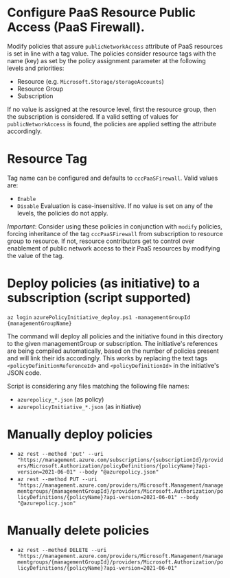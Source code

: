 # Configure PaaS Resource Public Access (PaaS Firewall).

Modify policies that assure `publicNetworkAccess` attribute of PaaS resources is set in line with a tag value. The policies consider resource tags with the name (key) as set by the policy assignment parameter at the following levels and priorities:

- Resource (e.g. `Microsoft.Storage/storageAccounts`)
- Resource Group
- Subscription

If no value is assigned at the resource level, first the resource group, then the subscription is considered. If a valid setting of values for `publicNetworkAccess` is found, the policies are applied setting the attribute accordingly.

# Resource Tag

Tag name can be configured and defaults to `cccPaaSFirewall`. Valid values are:
- `Enable`
- `Disable`
Evaluation is case-insensitive. If no value is set on any of the levels, the policies do not apply.

_Important_: Consider using these policies in conjunction with `modify` policies, forcing inheritance of the tag `cccPaaSFirewall` from subscription to resource group to resource. If not, resource contributors get to control over enablement of public network access to their PaaS resources by modifying the value of the tag.

# Deploy policies (as initiative) to a subscription (script supported)

`az login`
`azurePolicyInitiative_deploy.ps1 -managementGroupId {managementGroupName} `

The command will deploy all policies and the initiative found in this directory to the given managementGroup or subscription. The initiative's references are being compiled automatically, based on the number of policies present and will link their ids accordingly. This works by replacing the text tags `<policyDefinitionReferenceId>` and `<policyDefinitionId>` in the initiative's JSON code.

Script is considering any files matching the following file names:
- `azurepolicy_*.json` (as policy)
- `azurepolicyInitiative_*.json` (as initiative)

# Manually deploy policies

- `az rest --method 'put' --uri "https://management.azure.com/subscriptions/{subscriptionId}/providers/Microsoft.Authorization/policyDefinitions/{policyName}?api-version=2021-06-01" --body "@azurepolicy.json"`
- `az rest --method PUT --uri "https://management.azure.com/providers/Microsoft.Management/managementgroups/{managementGroupId}/providers/Microsoft.Authorization/policyDefinitions/{policyName}?api-version=2021-06-01" --body "@azurepolicy.json"`

 # Manually delete policies
 - `az rest --method DELETE --uri "https://management.azure.com/providers/Microsoft.Management/managementgroups/{managementGroupId}/providers/Microsoft.Authorization/policyDefinitions/{policyName}?api-version=2021-06-01"`

